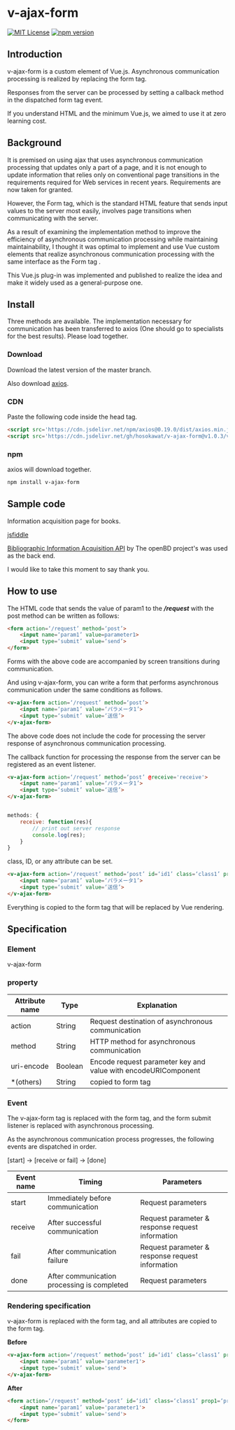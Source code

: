 # v-ajax-form
[![MIT License](http://img.shields.io/badge/license-MIT-blue.svg?style=flat)](LICENSE)
[![npm version](https://badge.fury.io/js/v-ajax-form.svg)](https://badge.fury.io/js/v-ajax-form)
## Introduction

v-ajax-form is a custom element of Vue.js. Asynchronous communication processing is realized by replacing the form tag.


Responses from the server can be processed by setting a callback method in the dispatched form tag event.


If you understand HTML and the minimum Vue.js, we aimed to use it at zero learning cost.

## Background
It is premised on using ajax that uses asynchronous communication processing that updates only a part of a page, and it is not enough to update information that relies only on conventional page transitions in the requirements required for Web services in recent years. Requirements are now taken for granted.


However, the Form tag, which is the standard HTML feature that sends input values ​​to the server most easily, involves page transitions when communicating with the server.


As a result of examining the implementation method to improve the efficiency of asynchronous communication processing while maintaining maintainability, I thought it was optimal to implement and use Vue custom elements that realize asynchronous communication processing with the same interface as the Form tag .


This Vue.js plug-in was implemented and published to realize the idea and make it widely used as a general-purpose one.

## Install

Three methods are available. The implementation necessary for communication has been transferred to axios (One should go to specialists for the best results). Please load together.

### Download
Download the latest version of the master branch.


Also download [axios](https://github.com/axios/axios).


### CDN
Paste the following code inside the head tag.
``` html
<script src='https://cdn.jsdelivr.net/npm/axios@0.19.0/dist/axios.min.js'></script>
<script src='https://cdn.jsdelivr.net/gh/hosokawat/v-ajax-form@v1.0.3/v-ajax-form.min.js'></script>
```

### npm
axios will download together.

``` bash
npm install v-ajax-form
```


## Sample code

Information acquisition page for books. 


[jsfiddle](https://jsfiddle.net/hosokawat/tfhn2cp3/)


[Bibliographic Information Acquisition API](https://openbd.jp) by The openBD project's  was used as the back end.


I would like to take this moment to say thank you.

## How to use

The HTML code that sends the value of param1 to the ***/request*** with the post method can be written as follows:

``` html
<form action=‘/request’ method=‘post’>
    <input name=‘param1’ value=parameter1>
    <input type=‘submit’ value=‘send’>
</form>
```
Forms with the above code are accompanied by screen transitions during communication.


And using v-ajax-form, you can write a form that performs asynchronous communication under the same conditions as follows.

``` html
<v-ajax-form action=‘/request’ method=‘post’>
    <input name=‘param1’ value=‘パラメータ1’>
    <input type=‘submit’ value=‘送信’>
</v-ajax-form>
```

The above code does not include the code for processing the server response of asynchronous communication processing.


The callback function for processing the response from the server can be registered as an event listener.


``` html
<v-ajax-form action=‘/request’ method=‘post’ @receive='receive'>
    <input name=‘param1’ value=‘パラメータ1’>
    <input type=‘submit’ value=‘送信’>
</v-ajax-form>
```

``` javascript

methods: {
    receive: function(res){
        // print out server response
        console.log(res);
    }
}
```

class, ID, or any attribute can be set.

``` html
<v-ajax-form action=‘/request’ method=‘post’ id=‘id1’ class=‘class1’ prop1=‘prop1’>
    <input name=‘param1’ value=‘パラメータ1’>
    <input type=‘submit’ value=‘送信’>
</v-ajax-form>
```

Everything is copied to the form tag that will be replaced by Vue rendering.

## Specification

### Element
v-ajax-form

### property

|Attribute name|Type|Explanation|
|-------|----------|----------|
|action|String|Request destination of asynchronous communication|
|method|String|HTTP method for asynchronous communication|
|uri-encode|Boolean|Encode request parameter key and value with encodeURIComponent|
|*(others)|String|copied to form tag|

### Event
The v-ajax-form tag is replaced with the form tag, and the form submit listener is replaced with asynchronous processing.


As the asynchronous communication process progresses, the following events are dispatched in order.

[start] -> [receive or fail] -> [done]

|Event name|Timing|Parameters|
|-------|----------|----------|
|start|Immediately before communication|Request parameters|
|receive|After successful communication|Request parameter & response request information|
|fail|After communication failure|Request parameter & response request information|
|done|After communication processing is completed|Request parameters|


### Rendering specification
v-ajax-form is replaced with the form tag, and all attributes are copied to the form tag.

**Before**
``` html
<v-ajax-form action=‘/request’ method=‘post’ id=‘id1’ class=‘class1’ prop1=‘prop1’>
    <input name=‘param1’ value='parameter1'>
    <input type=‘submit’ value='send'>
</v-ajax-form>
```
**After**
``` html
<form action=‘/request’ method=‘post’ id=‘id1’ class=‘class1’ prop1=‘prop1’>
    <input name=‘param1’ value='parameter1'>
    <input type=‘submit’ value='send'>
</form>
```
